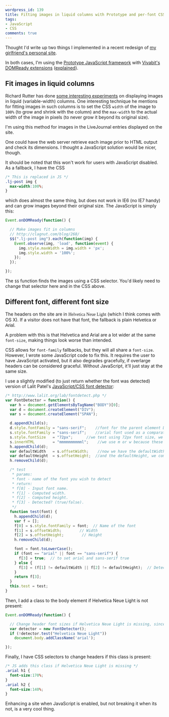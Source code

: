```yaml
---
wordpress_id: 139
title: Fitting images in liquid columns with Prototype and per-font CSS font-size
tags:
- JavaScript
- CSS
comments: true
---
```

Thought I'd write up two things I implemented in a recent redesign of <a href="http://i.johannaost.com">my girlfriend's personal site</a>.

In both cases, I'm using the <a href="http://www.prototypejs.org/">Prototype JavaScript framework</a> with <a href="http://www.skyrocket.be/download/prototype.domReady.js">Vivabit's DOMReady extensions</a> (<a href="http://dean.edwards.name/weblog/2005/09/busted/">explained</a>).

<!--more-->

## Fit images in liquid columns

Richard Rutter has done <a href="http://clagnut.com/blog/268/">some interesting experiments</a> on displaying images in liquid (variable-width) columns. One interesting technique he mentions for fitting images in such columns is to set the CSS <code>width</code> of the image to <code>100%</code> (to grow and shrink with the column) and the <code>max-width</code> to the actual width of the image in pixels (to never grow it beyond its original size).

I'm using this method for images in the LiveJournal entries displayed on the site.

One could have the web server retrieve each image prior to HTML output and check its dimensions. I thought a JavaScript solution would be nicer, though.

It should be noted that this won't work for users with JavaScript disabled. As a fallback, I have the CSS

``` css
/* This is replaced in JS */
.lj-post img {
  max-width:100%;
}
```

which does almost the same thing, but does not work in IE6 (no IE7 handy) and can grow images beyond their original size. The JavaScript is simply this:

``` javascript
Event.onDOMReady(function() {

  // Make images fit in columns
  // http://clagnut.com/blog/268/
  $$(".lj-post img").each(function(img) {
    Event.observe(img, 'load', function(event) {
      img.style.maxWidth = img.width + 'px';
      img.style.width = '100%';
    });
  });

});
```

The <code>$$</code> function finds the images using a CSS selector. You'd likely need to change that selector here and in the CSS above.

## Different font, different font size

The headers on the site are in <span style="font-family:Helvetica Neue Light">Helvetica Neue Light</span> (which I think comes with OS X). If a visitor does not have that font, the fallback is plain <span style="font-family:Helvetica, Arial">Helvetica or Arial</span>.

A problem with this is that Helvetica and Arial are a lot wider at the same <code>font-size</code>, making things look worse than intended.

CSS allows for <code>font-family</code> fallbacks, but they will all share a <code>font-size</code>. However, I wrote some JavaScript code to fix this. It requires the user to have JavaScript activated, but it also degrades gracefully, if overlarge headers can be considered graceful. Without JavaScript, it'll just stay at the same size.

I use a slightly modified (to just return whether the font was detected) version of Lalit Patel's <a href="http://www.lalit.org/lab/fontdetect.php">JavaScript/CSS font detector</a>:

``` javascript
/* http://www.lalit.org/lab/fontdetect.php */
var FontDetector = function() {
  var h = document.getElementsByTagName("BODY")[0];
  var d = document.createElement("DIV");
  var s = document.createElement("SPAN");

  d.appendChild(s);
  d.style.fontFamily = "sans-serif";    //font for the parent element DIV.
  s.style.fontFamily = "sans-serif";    //arial font used as a comparator.
  s.style.fontSize   = "72px";      //we test using 72px font size, we may use any size. I guess larger the better.
  s.innerHTML        = "mmmmmmmmmml";    //we use m or w because these two characters take up the maximum width. And we use a L so that the same matching fonts can get separated
  h.appendChild(d);
  var defaultWidth   = s.offsetWidth;    //now we have the defaultWidth
  var defaultHeight  = s.offsetHeight;  //and the defaultHeight, we compare other fonts with these.
  h.removeChild(d);

  /* test
   * params:
   * font - name of the font you wish to detect
   * return:
   * f[0] - Input font name.
   * f[1] - Computed width.
   * f[2] - Computed height.
   * f[3] - Detected? (true/false).
   */
  function test(font) {
    h.appendChild(d);
    var f = [];
    f[0] = s.style.fontFamily = font;  // Name of the font
    f[1] = s.offsetWidth;        // Width
    f[2] = s.offsetHeight;        // Height
    h.removeChild(d);

    font = font.toLowerCase();
    if (font == "arial" || font == "sans-serif") {
      f[3] = true;  // to set arial and sans-serif true
    } else {
      f[3] = (f[1] != defaultWidth || f[2] != defaultHeight);  // Detected?
    }
    return f[3];
  }
  this.test = test;
}
```

Then, I add a class to the body element if Helvetica Neue Light is not present:

``` javascript
Event.onDOMReady(function() {

  // Change header font sizes if Helvetica Neue Light is missing, since Arial/Helvetica is larger at the same percentage
  var detector = new FontDetector();
  if (!detector.test("Helvetica Neue Light"))
    document.body.addClassName('arial');

});
```

Finally, I have CSS selectors to change headers if this class is present:

``` css
/* JS adds this class if Helvetica Neue Light is missing */
.arial h1 {
  font-size:170%;
}
.arial h2 {
  font-size:140%;
}
```

Enhancing a site when JavaScript is enabled, but not breaking it when its not, is a very cool thing.
